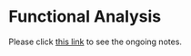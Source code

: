 # Functional Analysis

Please click <a href="https://github.com/MdArafatHKhan/Functional-Analysis/blob/main/functional_analysis.pdf">this link</a> to see the ongoing notes.